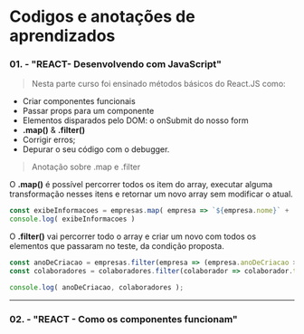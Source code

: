 # Codigos e anotações de aprendizados
### 01. - "REACT- Desenvolvendo com JavaScript"

> Nesta parte curso foi ensinado métodos básicos do React.JS como:

-   Criar componentes funcionais
-   Passar props para um componente
-   Elementos disparados pelo DOM: o onSubmit do nosso form
-   **.map()** & **.filter()**
-   Corrigir erros;
-   Depurar o seu código com o debugger.

> Anotação sobre .map e .filter

O **.map()** é possível percorrer todos os item do array, executar alguma transformação nesses itens e retornar um novo array sem modificar o atual.

```js
const exibeInformacoes = empresas.map( empresa => `${empresa.nome}` + ' CEO: ' + `${empresa.ceo}`);
console.log( exibeInformacoes )
```

O **.filter()** vai percorrer todo o array e criar um novo com todos os elementos que passaram no teste, da condição proposta.

```js
const anoDeCriacao = empresas.filter(empresa => (empresa.anoDeCriacao > 2000));
const colaboradores = colaboradores.filter(colaborador => colaborador.time === team.nome)

console.log( anoDeCriacao, colaboradores );
```

---

### 02. - "REACT - Como os componentes funcionam"

